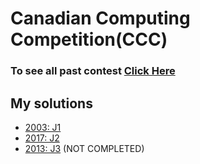 
# Canadian Computing Competition(CCC)
### To see all past contest [Click Here](https://cemc.math.uwaterloo.ca/contests/past_contests.html#ccc)
## My solutions
  * [2003: J1](http://vitaliybulyma.com/j1)
  * [2017: J2](http://vitaliybulyma.com/j2)
  * [2013: J3](http://vitaliybulyma.com/j3) (NOT COMPLETED)
